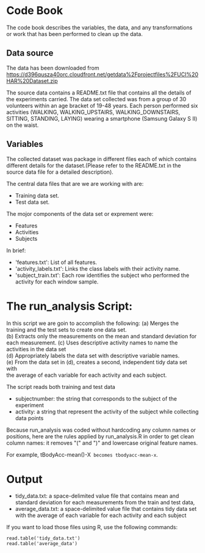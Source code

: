 # Code Book
The code book describes the variables, the data, and any transformations or work that has been
performed to clean up the data.

## Data source

The data has been downloaded from https://d396qusza40orc.cloudfront.net/getdata%2Fprojectfiles%2FUCI%20HAR%20Dataset.zip

The source data contains a README.txt file that contains all the details of the experiments carried. The data set collected was from a group of 30 volunteers within an age bracket of 19-48 years. Each person performed six activities (WALKING, WALKING_UPSTAIRS, WALKING_DOWNSTAIRS, SITTING, STANDING, LAYING) wearing a smartphone (Samsung Galaxy S II) on the waist.

## Variables

The collected dataset was package in different files each of which contains different details for the dataset.(Please refer to the README.txt in the source data file for a detailed description).

The central data files that are we are working with are:
* Training data set.
* Test data set.

The mojor components of the data set or exprement were:
* Features
* Activities
* Subjects

In brief:
* 'features.txt': List of all features.
* 'activity_labels.txt': Links the class labels with their activity name. 
* 'subject_train.txt': Each row identifies the subject who performed the activity for each window sample.

# The run_analysis Script:

In this script we are goin to accomplish the following:
(a) Merges the training and the test sets to create one data set.                           
(b) Extracts only the measurements on the mean and standard deviation for each measurement. 
(c) Uses descriptive activity names to name the activities in the data set                  
(d) Appropriately labels the data set with descriptive variable names.                      
(e) From the data set in (d), creates a second, independent tidy data set with              
    the average of each variable for each activity and each subject.         

The script reads both training and test data
* subjectnumber: the string that corresponds to the subject of the experiment
* activity: a string that represent the activity of the subject while collecting data points

Because run_analysis was coded without hardcoding any column names or positions, here are the rules applied by run_analysis.R in order to get clean column names: it removes "(" and ")" and lowercase original feature names.

For example, tBodyAcc-mean()-X` becomes tbodyacc-mean-x`.

# Output

* tidy_data.txt: a space-delimited value file that contains mean and standard deviation for each measurements from the train and test data,
* average_data.txt: a space-delimited value file that contains tidy data set with the average of each variable for each activity and each subject

If you want to load those files using R, use the following commands:

```
read.table('tidy_data.txt')
read.table('average_data')
```
